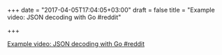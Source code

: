 +++
date = "2017-04-05T17:04:05+03:00"
draft = false
title = "Example video: JSON decoding with Go  #reddit"

+++

<p><a href="https://t.co/G2cZkY3LQd">Example video: JSON decoding with Go  #reddit</a></p>